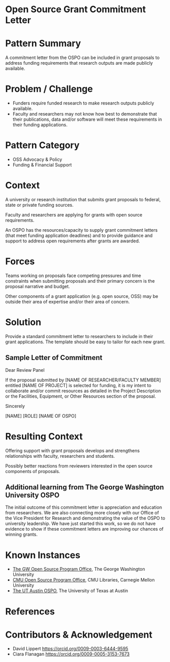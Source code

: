 # Open Source Grant Commitment Letter

# Pattern Summary

A commitment letter from the OSPO can be included in grant proposals to address funding requirements that research outputs are made publicly available.

# Problem / Challenge

* Funders require funded research to make research outputs publicly available.  
* Faculty and researchers may not know how best to demonstrate that their publications, data and/or software will meet these requirements in their funding applications.

# Pattern Category

* OSS Advocacy & Policy  
* Funding & Financial Support

# Context

A university or research institution that submits grant proposals to federal, state or private funding sources.

Faculty and researchers are applying for grants with open source requirements.  

An OSPO has the resources/capacity to supply grant commitment letters (that meet funding application deadlines) and to provide guidance and support to address open requirements after grants are awarded.

# Forces

Teams working on proposals face competing pressures and time constraints when submitting proposals and their primary concern is the proposal narrative and budget. 

Other components of a grant application (e.g. open source, OSS) may be outside their area of expertise and/or their area of concern.

# Solution

Provide a standard commitment letter to researchers to include in their grant applications. The template should be easy to tailor for each new grant.

## Sample Letter of Commitment

Dear Review Panel

If the proposal submitted by [NAME OF RESEARCHER/FACULTY MEMBER] entitled [NAME OF PROJECT] is selected for funding, it is my intent to collaborate and/or commit resources as detailed in the Project Description or the Facilities, Equipment, or Other Resources section of the proposal. 

Sincerely

[NAME]
[ROLE]
[NAME OF OSPO]

# Resulting Context

Offering support with grant proposals develops and strengthens relationships with faculty, researchers and students.

Possibly better reactions from reviewers interested in the open source components of proposals.

## Additional learning from The George Washington University OSPO

The initial outcome of this commitment letter is appreciation and education from researchers.  We are also connecting more closely with our Office of the Vice President for Research and demonstrating the value of the OSPO to university leadership.  We have just started this work, so we do not have evidence to show if these commitment letters are improving our chances of winning grants.

# Known Instances

* [The GW Open Source Program Office](https://ospo.gwu.edu/), The George Washington University
* [CMU Open Source Program Office](https://www.library.cmu.edu/services/ospo), CMU Libraries, Carnegie Mellon University
* [The UT Austin OSPO](https://opensource.utexas.edu/), The University of Texas at Austin

# References

# Contributors & Acknowledgement

* David Lippert https://orcid.org/0009-0003-6444-9595
* Ciara Flanagan https://orcid.org/0009-0005-3153-7673

